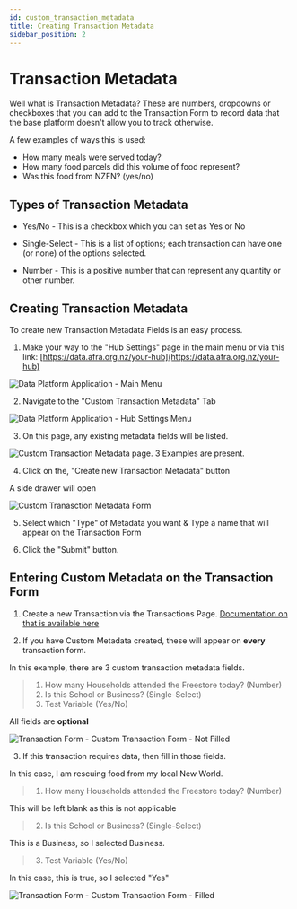 ```yaml
---
id: custom_transaction_metadata
title: Creating Transaction Metadata
sidebar_position: 2
---
```


# Transaction Metadata

Well what is Transaction Metadata? These are numbers, dropdowns or checkboxes that you can add to the Transaction Form to record data that the base platform doesn't allow you to track otherwise.

A few examples of ways this is used:

* How many meals were served today?
* How many food parcels did this volume of food represent?
* Was this food from NZFN? (yes/no)

## Types of Transaction Metadata

* Yes/No - This is a checkbox which you can set as Yes or No

* Single-Select - This is a list of options; each transaction can have one (or none) of the options selected.

* Number - This is a positive number that can represent any quantity or other number.

## Creating Transaction Metadata

To create new Transaction Metadata Fields is an easy process.

1. Make your way to the "Hub Settings" page in the main menu or via this link: [https://data.afra.org.nz/your-hub](https://data.afra.org.nz/your-hub)

![Data Platform Application - Main Menu](main-menu.png)

2. Navigate to the "Custom Transaction Metadata" Tab

![Data Platform Application - Hub Settings Menu](sub-menu.png)

3. On this page, any existing metadata fields will be listed.

![Custom Transaction Metadata page. 3 Examples are present.](custom_transaction_meta.png)

4. Click on the, "Create new Transaction Metadata" button

A side drawer will open

![Custom Tranasction Metadata Form](custom_transaction_meta_form.png)

5. Select which "Type" of Metadata you want & Type a name that will appear on the Transaction Form

6. Click the "Submit" button.


## Entering Custom Metadata on the Transaction Form

1. Create a new Transaction via the Transactions Page. [Documentation on that is available here](/data-platform/transactions/entering_transactions)

2. If you have Custom Metadata created, these will appear on **every** transaction form.

In this example, there are 3 custom transaction metadata fields.

> 1. How many Households attended the Freestore today? (Number)
> 2. Is this School or Business? (Single-Select)
> 3. Test Variable (Yes/No)

All fields are **optional**

![Transaction Form - Custom Transaction Form - Not Filled](custom_transaction_meta_tform.png)

3. If this transaction requires data, then fill in those fields.

In this case, I am rescuing food from my local New World.

> 1. How many Households attended the Freestore today? (Number)

This will be left blank as this is not applicable

> 2. Is this School or Business? (Single-Select)

This is a Business, so I selected Business.

> 3. Test Variable (Yes/No)

In this case, this is true, so I selected "Yes"

![Transaction Form - Custom Transaction Form - Filled](custom_transaction_meta_tform-filled.png)